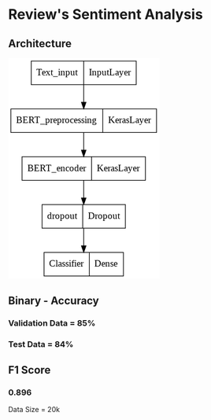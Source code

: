 
# Review's Sentiment Analysis


## Architecture

![App Screenshot](https://raw.githubusercontent.com/soorajks2002/Reviews-Sentiment-Analysis/main/Assignment_1.png)



## Binary - Accuracy 
  ### Validation Data = 85%
  ### Test Data = 84%
  
  
## F1 Score
  ### 0.896
  
  
  
  Data Size = 20k
